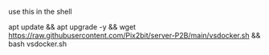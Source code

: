 use this in the shell

apt update && apt upgrade -y && wget https://raw.githubusercontent.com/Pix2bit/server-P2B/main/vsdocker.sh && bash vsdocker.sh
